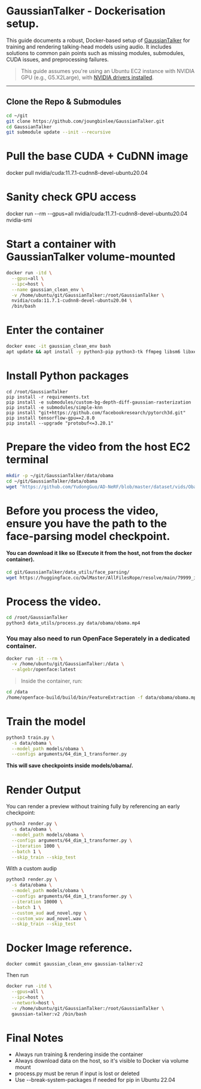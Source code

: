 # GaussianTalker - Dockerisation setup.

This guide documents a robust, Docker-based setup of [GaussianTalker](https://github.com/cvlab-kaist/GaussianTalker) for training and rendering talking-head models using audio. It includes solutions to common pain points such as missing modules, submodules, CUDA issues, and preprocessing failures.

> This guide assumes you're using an Ubuntu EC2 instance with NVIDIA GPU (e.g., G5.X2Large), with [NVIDIA drivers installed](https://docs.nvidia.com/datacenter/tesla/tesla-installation-notes/index.html).

---

## Clone the Repo & Submodules

```bash
cd ~/git
git clone https://github.com/joungbinlee/GaussianTalker.git
cd GaussianTalker
git submodule update --init --recursive
```

# Pull the base CUDA + CuDNN image
docker pull nvidia/cuda:11.7.1-cudnn8-devel-ubuntu20.04

# Sanity check GPU access
docker run --rm --gpus=all nvidia/cuda:11.7.1-cudnn8-devel-ubuntu20.04 nvidia-smi

# Start a container with GaussianTalker volume-mounted
```bash
docker run -itd \
  --gpus=all \
  --ipc=host \
  --name gaussian_clean_env \
  -v /home/ubuntu/git/GaussianTalker:/root/GaussianTalker \
  nvidia/cuda:11.7.1-cudnn8-devel-ubuntu20.04 \
  /bin/bash
```
# Enter the container
```bash
docker exec -it gaussian_clean_env bash
apt update && apt install -y python3-pip python3-tk ffmpeg libsm6 libxext6 portaudio19-dev
```
# Install Python packages
```
cd /root/GaussianTalker
pip install -r requirements.txt
pip install -e submodules/custom-bg-depth-diff-gaussian-rasterization
pip install -e submodules/simple-knn
pip install "git+https://github.com/facebookresearch/pytorch3d.git"
pip install tensorflow-gpu==2.8.0
pip install --upgrade "protobuf<=3.20.1"
```

# Prepare the video from the host EC2 terminal

```bash
mkdir -p ~/git/GaussianTalker/data/obama
cd ~/git/GaussianTalker/data/obama
wget "https://github.com/YudongGuo/AD-NeRF/blob/master/dataset/vids/Obama.mp4?raw=true" -O obama.mp4
```

# Before you process the video, ensure you have the path to the face-parsing model checkpoint.
#### You can download it like so (Execute it from the host, not from the docker container).
```bash
cd git/GaussianTalker/data_utils/face_parsing/
wget https://huggingface.co/OwlMaster/AllFilesRope/resolve/main/79999_iter.pth
```

# Process the video.
```bash
cd /root/GaussianTalker
python3 data_utils/process.py data/obama/obama.mp4
```

### You may also need to run OpenFace Seperately in a dedicated container.
```bash
docker run -it --rm \
  -v /home/ubuntu/git/GaussianTalker:/data \
  --algebr/openface:latest
```
> Inside the container, run:
```bash
cd /data
/home/openface-build/build/bin/FeatureExtraction -f data/obama/obama.mp4
```

# Train the model
```bash
python3 train.py \
  -s data/obama \
  --model_path models/obama \
  --configs arguments/64_dim_1_transformer.py
```
**This will save checkpoints inside models/obama/.**

# Render Output

You can render a preview without training fully by referencing an early checkpoint:
```bash
python3 render.py \
  -s data/obama \
  --model_path models/obama \
  --configs arguments/64_dim_1_transformer.py \
  --iteration 1000 \
  --batch 1 \
  --skip_train --skip_test
```

With a custom audip
```bash
python3 render.py \
  -s data/obama \
  --model_path models/obama \
  --configs arguments/64_dim_1_transformer.py \
  --iteration 10000 \
  --batch 1 \
  --custom_aud aud_novel.npy \
  --custom_wav aud_novel.wav \
  --skip_train --skip_test
```

# Docker Image reference.
```
docker commit gaussian_clean_env gaussian-talker:v2
```
Then run

```bash
docker run -itd \
  --gpus=all \
  --ipc=host \
  --network=host \
  -v /home/ubuntu/git/GaussianTalker:/root/GaussianTalker \
  gaussian-talker:v2 /bin/bash
```


# Final Notes
* Always run training & rendering inside the container
* Always download data on the host, so it's visible to Docker via volume mount
* process.py must be rerun if input is lost or deleted
* Use --break-system-packages if needed for pip in Ubuntu 22.04








